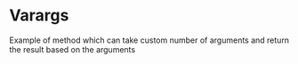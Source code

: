 # Varargs
Example of method which can take custom number of arguments and return the result based on the arguments
